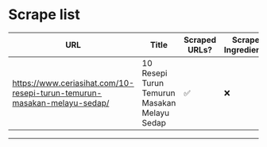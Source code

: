 # Scrape list

| URL | Title | Scraped URLs? | Scraped Ingredients? | Dataset File |
|-|-|-|-|-|
| https://www.ceriasihat.com/10-resepi-turun-temurun-masakan-melayu-sedap/ | 10 Resepi Turun Temurun Masakan Melayu Sedap | ✅ | ❌ | [ceriasihat.com_10-resepi-turun-temurun-masakan-melayu-sedap.yml](scrape/ceriasihat.com_10-resepi-turun-temurun-masakan-melayu-sedap.yml) |
---